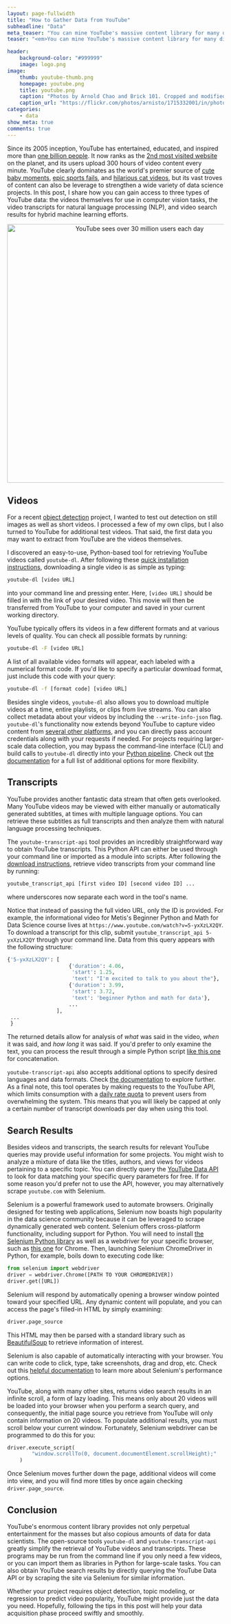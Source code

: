 ```yaml
---
layout: page-fullwidth
title: "How to Gather Data from YouTube"
subheadline: "Data"
meta_teaser: "You can mine YouTube's massive content library for many different types of data.  This post provides instructions for obtaining the videos themselves, the video transcripts, as well as YouTube search results."
teaser: "<em>You can mine YouTube's massive content library for many different types of data.  This post provides instructions for obtaining the videos themselves, the video transcripts, as well as YouTube search results.</em>"

header:
    background-color: "#999999"
    image: logo.png
image:
    thumb: youtube-thumb.png
    homepage: youtube.png
    title: youtube.png
    caption: "Photos by Arnold Chao and Brick 101. Cropped and modified by author."
    caption_url: "https://flickr.com/photos/arnisto/1715332001/in/photolist-3BzwrF-R6inUo-aqc1Ri-8oHoz1-hcQm7X-dWBzVY-29LWgMB-gdTXM-9hhvio-zr4aM-zr357-r8nhEr-4jeF2Y-8gyi5q-zhqjfS-oXuvM-7zWdYW-EntY3-7dV87f-9gcEjm-4waMSd-dPcqJ1-9tWqkt-73mRjD-6vHHN-9ND6qW-4Ls1n-7rVXe8-8cueSK-8HgEn-9bS1Yk-4VdL9E-69GvS-5pP95S-pAMhgX-6Q79yV-6bPYWj-oXuSG-6eYDxe-9g9FGZ-5KgjW1-4cxBq1-7dnJEz-9gcEy1-dYNpgq-5sRBUe-dYwVBt-5cWCxY-c57o9b-o7ha9s"
categories:
    - data
show_meta: true
comments: true
---
```



Since its 2005 inception, YouTube has entertained, educated, and inspired more than [one billion people](https://biographon.com/youtube-stats/).  It now ranks as the [2nd most visited website](https://www.alexa.com/siteinfo/youtube.com) on the planet, and its users upload 300 hours of video content every minute.  YouTube clearly dominates as the world's premier source of [cute baby moments](https://www.youtube.com/watch?v=_OBlgSz8sSM), [epic sports fails](https://www.youtube.com/watch?v=vq8G81oOHhY), and [hilarious cat videos](https://www.youtube.com/watch?v=AS7_6Uv_Bn0), but its vast troves of content can also be leverage to strengthen a wide variety of data science projects.  In this post, I share how you can gain access to three types of YouTube data: the videos themselves for use in computer vision tasks, the video transcripts for natural language processing (NLP), and video search results for hybrid machine learning efforts.
<center>
<img src="{{ site.urlimg }}youtube_figures.png" alt="YouTube sees over 30 million users each day" width = "600">
</center>

    
## Videos

For a recent [object detection](https://www.thisismetis.com/blog/a-beginners-guide-to-object-detection) project, I wanted to test out detection on still images as well as short videos.  I processed a few of my own clips, but I also turned to YouTube for additional test videos.  That said, the first data you may want to extract from YouTube are the videos themselves.  

I discovered an easy-to-use, Python-based tool for retrieving YouTube videos called `youtube-dl`.  After following these [quick installation instructions](https://ytdl-org.github.io/youtube-dl/download.html), downloading a single video is as simple as typing:
```bash
youtube-dl [video URL]
```
into your command line and pressing enter.  Here, `[video URL]` should be filled in with the link of your desired video.  This movie will then be transferred from YouTube to your computer and saved in your current working directory.

YouTube typically offers its videos in a few different formats and at various levels of quality.  You can check all possible formats by running:
```bash
youtube-dl -F [video URL]
``` 
A list of all available video formats will appear, each labeled with a numerical format code.  If you'd like to specify a particular download format, just include this code with your query:
```bash
youtube-dl -f [format code] [video URL]
```

Besides single videos, `youtube-dl` also allows you to download multiple videos at a time, entire playlists, or clips from live streams.  You can also collect metadata about your videos by including the `--write-info-json` flag.  `youtube-dl`'s functionality now extends beyond YouTube to capture video content from [several other platforms](https://ytdl-org.github.io/youtube-dl/supportedsites.html), and you can directly pass account credentials along with your requests if needed. For projects requiring larger-scale data collection, you may bypass the command-line interface (CLI) and build calls to `youtube-dl` directly into your [Python pipeline](https://github.com/ytdl-org/youtube-dl#embedding-youtube-dl).  Check out [the documentation](https://github.com/ytdl-org/youtube-dl/blob/master/README.md#readme) for a full list of additional options for more flexibility.
    
    
## Transcripts
YouTube provides another fantastic data stream that often gets overlooked.  Many YouTube videos may be viewed with either manually or automatically generated subtitles, at times with multiple language options.  You can retrieve these subtitles as full transcripts and then analyze them with natural language processing techniques.

The `youtube-transcript-api` tool provides an incredibly straightforward way to obtain YouTube transcripts.  This Python API can either be used through your command line or imported as a module into scripts.  After following the [download instructions](https://pypi.org/project/youtube-transcript-api/), retrieve video transcripts from your command line by running:
```bash
youtube_transcript_api [first video ID] [second video ID] ...
```
where underscores now separate each word in the tool's name.  

Notice that instead of passing the full video URL, only the ID is provided.  For example, the informational video for Metis's Beginner Python and Math for Data Science course lives at `https://www.youtube.com/watch?v=5-yxXzLX2QY`.  To download a transcript for this clip, submit `youtube_transcript_api 5-yxXzLX2QY` through your command line.  Data from this query appears with the following structure:
```python
{'5-yxXzLX2QY': [
                    {'duration': 4.06,
                     'start': 1.25,
                     'text': "I'm excited to talk to you about the"},
                    {'duration': 3.99,
                     'start': 3.72,
                     'text': 'beginner Python and math for data'},
                    ...
                ],
 ...
 }
```
The returned details allow for analysis of _what_ was said in the video, _when_ it was said, and _how long_ it was said.  If you'd prefer to only examine the text, you can process the result through a simple Python script [like this one](https://github.com/kimfetti/Blog/blob/master/get_text_transcripts.py) for concatenation.

`youtube-transcript-api` also accepts additional options to specify desired languages and data formats.  Check [the documentation](https://pypi.org/project/youtube-transcript-api/) to explore further.  As a final note, this tool operates by making requests to the YouTube API, which limits consumption with a [daily rate quota](https://developers.google.com/youtube/v3/getting-started#quota) to prevent users from overwhelming the system.  This means that you will likely be capped at only a certain number of transcript downloads per day when using this tool.


## Search Results
Besides videos and transcripts, the search results for relevant YouTube queries may provide useful information for some projects.  You might wish to analyze a mixture of data like the titles, authors, and views for videos pertaining to a specific topic.  You can directly query the [YouTube Data API](https://developers.google.com/youtube/v3/docs/search) to look for data matching your specific query parameters for free.  If for some reason you'd prefer not to use the API, however, you may alternatively scrape `youtube.com` with Selenium.

Selenium is a powerful framework used to automate browsers.  Originally designed for testing web applications, Selenium now boasts high popularity in the data science community because it can be leveraged to scrape dynamically generated web content.  Selenium offers cross-platform functionality, including support for Python.  You will need to install [the Selenium Python library](https://pypi.org/project/selenium/#installing) as well as a webdriver for your specific browser, such as [this one](https://sites.google.com/a/chromium.org/chromedriver/downloads) for Chrome.  Then, launching Selenium ChromeDriver in Python, for example, boils down to executing code like:
```python
from selenium import webdriver
driver = webdriver.Chrome([PATH TO YOUR CHROMEDRIVER])
driver.get([URL])
```
Selenium will respond by automatically opening a browser window pointed toward your specified URL.  Any dynamic content will populate, and you can access the page's filled-in HTML by simply examining:
```bash
driver.page_source
```
This HTML may then be parsed with a standard library such as [BeautifulSoup](https://www.crummy.com/software/BeautifulSoup/bs4/doc/) to retrieve information of interest.  

Selenium is also capable of automatically interacting with your browser.  You can write code to click, type, take screenshots, drag and drop, etc. Check out this [helpful documentation](https://selenium-python.readthedocs.io/) to learn more about Selenium's performance options.

YouTube, along with many other sites, returns video search results in an infinite scroll, a form of lazy loading.  This means only about 20 videos will be loaded into your browser when you perform a search query, and consequently, the initial page source you retrieve from YouTube will only contain information on 20 videos.  To populate additional results, you must scroll below your current window.  Fortunately, Selenium webdriver can be programmed to do this for you:
```python
driver.execute_script(
        "window.scrollTo(0, document.documentElement.scrollHeight);" 
    )
```
Once Selenium moves further down the page, additional videos will come into view, and you will find more titles by once again checking `driver.page_source`.



## Conclusion

YouTube's enormous content library provides not only perpetual entertainment for the masses but also copious amounts of data for data scientists. The open-source tools `youtube-dl` and `youtube-transcript-api` greatly simplify the retrieval of YouTube videos and transcripts.  These programs may be run from the command line if you only need a few videos, or you can import them as libraries in Python for large-scale tasks. You can also obtain YouTube search results by directly querying the YouTube Data API or by scraping the site via Selenium for similar information.  

Whether your project requires object detection, topic modeling, or regression to predict video popularity, YouTube might provide just the data you need.  Hopefully, following the tips in this post will help your data acquisition phase proceed swiftly and smoothly.

